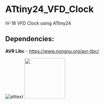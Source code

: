 # ATtiny24_VFD_Clock
IV-18 VFD Clock using ATtiny24

## Dependencies:
**AVR Libc** - https://www.nongnu.org/avr-libc/


![alttext]()
<img src="MXVG/ATtiny24_VFD_Clock/blob/main/20211231_010619.jpg" width="128"/>
